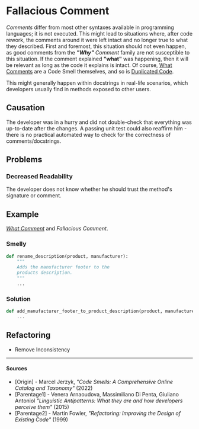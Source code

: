 # Fallacious Comment

_Comments_ differ from most other syntaxes available in programming languages;
it is not executed. This might lead to situations where, after code rework,
the comments around it were left intact and no longer true to what they
described. First and foremost, this situation should not even happen, as good
comments from the _**"Why"** Comment_ family are not susceptible to this
situation. If the comment explained **"what"** was happening, then it will be
relevant as long as the code it explains is intact. Of course,
[What Comments](What%20Comments.md) are a Code Smell themselves, and so is
[Duplicated Code](Duplicated%20Code.md).

This might generally happen within docstrings in real-life scenarios, which
developers usually find in methods exposed to other users.

## Causation

The developer was in a hurry and did not double-check that everything was
up-to-date after the changes. A passing unit test could also reaffirm him -
there is no practical automated way to check for the correctness of
comments/docstrings.

## Problems

### Decreased Readability

The developer does not know whether he should trust the method's signature or comment.

## Example



_[What Comment](What%20Comment.md)_ and _Fallacious Comment_.

### Smelly

```py
def rename_description(product, manufacturer):
    """
    Adds the manufacturer footer to the
    products description.
    """
    ...


```

### Solution

```py
def add_manufacturer_footer_to_product_description(product, manufacturer):
    ...
```



## Refactoring

- Remove Inconsistency

---

#### Sources

- [Origin] - Marcel Jerzyk, _"Code Smells: A Comprehensive Online Catalog and Taxonomy"_ (2022)
- [Parentage1] - Venera Arnaoudova, Massimiliano Di Penta, Giuliano Antoniol _"Linguistic Antipatterns: What they are and how developers perceive them"_ (2015)
- [Parentage2] - Martin Fowler, _"Refactoring: Improving the Design of Existing Code"_ (1999)

